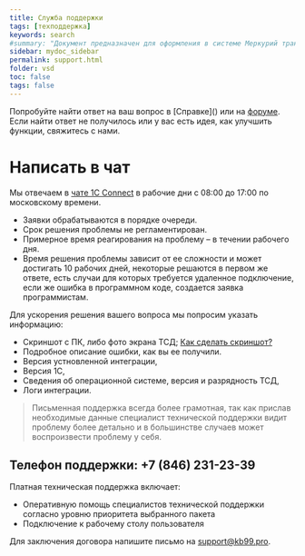 ```yaml
---
title: Служба поддержки
tags: [техподдержка]
keywords: search
#summary: "Документ предназначен для оформления в системе Меркурий транспортной партии."
sidebar: mydoc_sidebar
permalink: support.html
folder: vsd
toc: false
tags: false
---
```


<style>
.result {
background-color: #000000;
border: 1px solid #dedede;
padding: 10px;
margin-top: 10px;
margin-bottom: 10px;
}
</style>

Попробуйте найти ответ на ваш вопрос в [Справке](\) или на [форуме](https://redmine.kb99.pro/projects/vsd_1c/boards). Если найти ответ не получилось или у вас есть идея, как улучшить функции, свяжитесь с нами.

# Написать в чат
Мы отвечаем в [чате 1C Connect](https://1c-connect.com/join/s/bhbgroe537bz3pxg1g9ja6eroe) в рабочие дни с 08:00 до 17:00 по московскому времени.

* Заявки обрабатываются в порядке очереди. 
* Срок решения проблемы не регламентирован. 
* Примерное время реагирования на проблему – в течении рабочего дня. 
* Время решения проблемы зависит от ее сложности и может достигать 10 рабочих дней, некоторые решаются в первом же ответе, есть случаи для которых требуется удаленное подключение, если же ошибка в программном коде, создается заявка программистам. 

Для ускорения решения вашего вопроса мы попросим указать информацию:

* Скриншот с ПК, либо фото экрана ТСД; [Как сделать скриншот?](https://yandex.ru/support/common/troubleshooting/screenshot.html)
* Подробное описание ошибки, как вы ее получили.
* Версия устновленной интеграции,  
* Версия 1С,
* Сведения об операционной системе, версия и разрядность ТСД,
* Логи интеграции.

> Письменная поддержка всегда более грамотная, так как прислав необходимые данные специалист технической поддержки видит проблему более детально и в большинстве случаев может воспроизвести проблему у себя.

## Телефон поддержки: +7 (846) 231-23-39 

Платная техническая поддержка включает:
* Оперативную помощь специалистов технической поддержки согласно уровню приоритета выбранного пакета
* Подключение к рабочему столу пользователя

Для заключения договора напишите письмо на [support@kb99.pro](mailto:support@kb99.pro).

